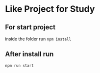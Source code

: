 # Like Project for Study

## For start project 
inside the folder run 
`npm install`

## After install run 
`npm run start`

